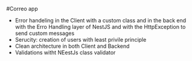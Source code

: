 #Correo app

- Error handeling in the Client with a custom class and in the back end with the Erro Handling layer of NestJS and with the HttpException to send custom messages
- Serucity: creation of users with least privile principle
- Clean architecture in both Client and Backend
- Validations witht NEestJs class validator